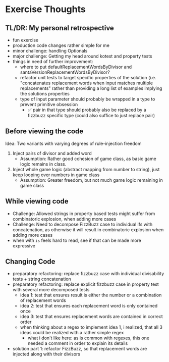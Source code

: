 # Exercise Thoughts

## TL/DR: My personal retrospective
- fun exercise
- production code changes rather simple for me
- minor challenge: handling Optionals 
- major challenge: Getting my head around kotest and property tests
- things in need of further improvement:
  - where to put defaultReplacementWordsByDivisor and santaVersionReplacementWordsByDivisor?
  - refactor unit tests to target specific properties of the solution (i.e. "concatenates replacement words when input matches multiple replacements" rather than providing a long list of examples implying the solutions properties
  - type of input parameter should probably be wrapped in a type to prevent primitive obsession
    - ✅ pair in that type should probably also be replaced by a fizzbuzz specific type (could also suffice to just replace pair)
  
## Before viewing the code

Idea: Two variants with varying degrees of rule-injection freedom
1. Inject pairs of divisor and added word
   - Assumption: Rather good cohesion of game class, as basic game logic remains in class.
2. Inject whole game logic (abstract mapping from number to string), just keep looping over numbers in game class
   - Assumption: Greater freedom, but not much game logic remaining in game class

## While viewing code

- Challenge: Allowed strings in property based tests might suffer from combinatoric explosion, when adding more cases
- Challenge: Need to decompose FizzBuzz case to individual ifs with concatenation, as otherwise it will result in combinatoric explosion when adding more cases
- when with `is` feels hard to read, see if that can be made more expressive

## Changing Code
- preparatory refactoring: replace fizzbuzz case with individual divisability tests + string concatenation
- preparatory refactoring: replace explicit fizzbuzz case in property test with several more decomposed tests
  - idea 1: test that ensures result is either the number or a combination of replacement words
  - idea 2: test that ensures each replacement word is only contained once
  - idea 3: test that ensures replacement words are contained in correct order
  - when thinking about a regex to implement idea 1, i realized, that all 3 ideas could be realized with a rather simple regex
    - what i don't like here: as is common with regexes, this one needed a comment in order to explain its details
- solution part 1: refactor FizzBuzz, so that replacement words are injected along with their divisors